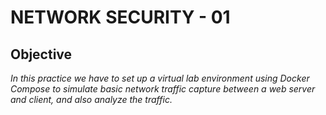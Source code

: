 # NETWORK SECURITY - 01

## Objective

_In this practice we have to set up a virtual lab environment using Docker Compose to simulate basic network traffic capture between a web server and client, and also analyze the traffic._
